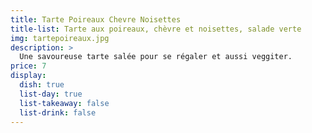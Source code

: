 ```yaml
---
title: Tarte Poireaux Chevre Noisettes
title-list: Tarte aux poireaux, chèvre et noisettes, salade verte
img: tartepoireaux.jpg
description: >
  Une savoureuse tarte salée pour se régaler et aussi veggiter.
price: 7
display:
  dish: true
  list-day: true
  list-takeaway: false
  list-drink: false
---
```

